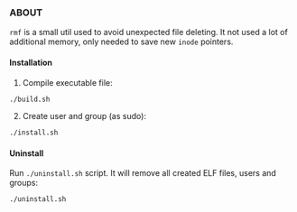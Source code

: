 ### ABOUT
`rmf` is a small util used to avoid unexpected file deleting.
It not used a lot of additional memory, only needed to save
new `inode` pointers.

#### Installation

1) Compile executable file:
```bash
./build.sh
```

2) Create user and group (as sudo):
```bash
./install.sh
```

#### Uninstall

Run `./uninstall.sh` script. It will remove all created ELF files, users and groups:
```bash
./uninstall.sh
```
